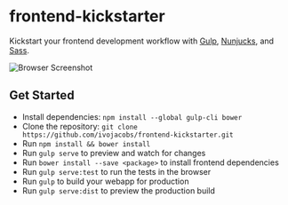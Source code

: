 # frontend-kickstarter
Kickstart your frontend development workflow with [Gulp](http://gulpjs.com/), [Nunjucks](https://mozilla.github.io/nunjucks/), and [Sass](http://sass-lang.com/).

![Browser Screenshot](https://raw.githubusercontent.com/ivojacobs/frontend-kickstarter/master/screenshot.png)

## Get Started
* Install dependencies: ```npm install --global gulp-cli bower```
* Clone the repository: ```git clone https://github.com/ivojacobs/frontend-kickstarter.git```
* Run ```npm install && bower install```
* Run ```gulp serve``` to preview and watch for changes
* Run ```bower install --save <package>``` to install frontend dependencies
* Run ```gulp serve:test``` to run the tests in the browser
* Run ```gulp``` to build your webapp for production
* Run ```gulp serve:dist``` to preview the production build
